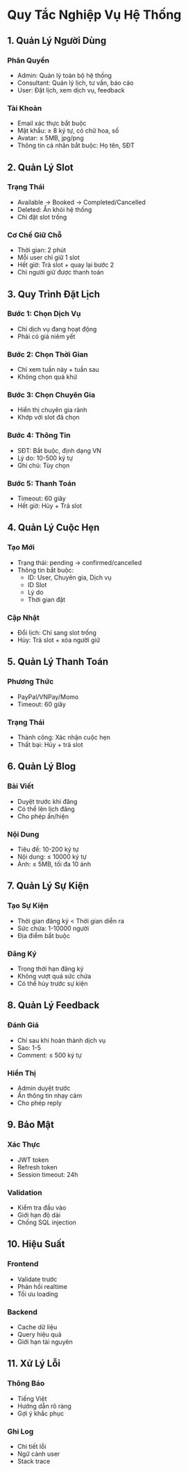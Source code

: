 # Quy Tắc Nghiệp Vụ Hệ Thống

## 1. Quản Lý Người Dùng
### Phân Quyền
- Admin: Quản lý toàn bộ hệ thống
- Consultant: Quản lý lịch, tư vấn, báo cáo
- User: Đặt lịch, xem dịch vụ, feedback

### Tài Khoản
- Email xác thực bắt buộc
- Mật khẩu: ≥ 8 ký tự, có chữ hoa, số
- Avatar: ≤ 5MB, jpg/png
- Thông tin cá nhân bắt buộc: Họ tên, SĐT

## 2. Quản Lý Slot
### Trạng Thái
- Available → Booked → Completed/Cancelled
- Deleted: Ẩn khỏi hệ thống
- Chỉ đặt slot trống

### Cơ Chế Giữ Chỗ
- Thời gian: 2 phút
- Mỗi user chỉ giữ 1 slot
- Hết giờ: Trả slot + quay lại bước 2
- Chỉ người giữ được thanh toán

## 3. Quy Trình Đặt Lịch
### Bước 1: Chọn Dịch Vụ
- Chỉ dịch vụ đang hoạt động
- Phải có giá niêm yết

### Bước 2: Chọn Thời Gian
- Chỉ xem tuần này + tuần sau
- Không chọn quá khứ

### Bước 3: Chọn Chuyên Gia
- Hiển thị chuyên gia rảnh
- Khớp với slot đã chọn

### Bước 4: Thông Tin
- SĐT: Bắt buộc, định dạng VN
- Lý do: 10-500 ký tự
- Ghi chú: Tùy chọn

### Bước 5: Thanh Toán
- Timeout: 60 giây
- Hết giờ: Hủy + Trả slot

## 4. Quản Lý Cuộc Hẹn
### Tạo Mới
- Trạng thái: pending → confirmed/cancelled
- Thông tin bắt buộc:
  + ID: User, Chuyên gia, Dịch vụ
  + ID Slot
  + Lý do
  + Thời gian đặt

### Cập Nhật
- Đổi lịch: Chỉ sang slot trống
- Hủy: Trả slot + xóa người giữ

## 5. Quản Lý Thanh Toán
### Phương Thức
- PayPal/VNPay/Momo
- Timeout: 60 giây

### Trạng Thái
- Thành công: Xác nhận cuộc hẹn
- Thất bại: Hủy + trả slot

## 6. Quản Lý Blog
### Bài Viết
- Duyệt trước khi đăng
- Có thể lên lịch đăng
- Cho phép ẩn/hiện

### Nội Dung
- Tiêu đề: 10-200 ký tự
- Nội dung: ≤ 10000 ký tự
- Ảnh: ≤ 5MB, tối đa 10 ảnh

## 7. Quản Lý Sự Kiện
### Tạo Sự Kiện
- Thời gian đăng ký < Thời gian diễn ra
- Sức chứa: 1-10000 người
- Địa điểm bắt buộc

### Đăng Ký
- Trong thời hạn đăng ký
- Không vượt quá sức chứa
- Có thể hủy trước sự kiện

## 8. Quản Lý Feedback
### Đánh Giá
- Chỉ sau khi hoàn thành dịch vụ
- Sao: 1-5
- Comment: ≤ 500 ký tự

### Hiển Thị
- Admin duyệt trước
- Ẩn thông tin nhạy cảm
- Cho phép reply

## 9. Bảo Mật
### Xác Thực
- JWT token
- Refresh token
- Session timeout: 24h

### Validation
- Kiểm tra đầu vào
- Giới hạn độ dài
- Chống SQL injection

## 10. Hiệu Suất
### Frontend
- Validate trước
- Phản hồi realtime
- Tối ưu loading

### Backend
- Cache dữ liệu
- Query hiệu quả
- Giới hạn tài nguyên

## 11. Xử Lý Lỗi
### Thông Báo
- Tiếng Việt
- Hướng dẫn rõ ràng
- Gợi ý khắc phục

### Ghi Log
- Chi tiết lỗi
- Ngữ cảnh user
- Stack trace 